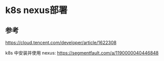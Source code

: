 # k8s nexus部署

## 参考

https://cloud.tencent.com/developer/article/1622308

k8s 中安装并使用 nexus: https://segmentfault.com/a/1190000040446848
